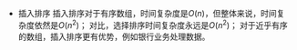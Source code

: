 - 插入排序
插入排序对于有序数组，时间复杂度是$O(n)$，但整体来说，时间复杂度依然是$O(n^2)$；
对比，选择排序时间复杂度永远是$O(n^2)$；
对于近乎有序的数组，插入排序更有优势，例如银行业务处理数据。
